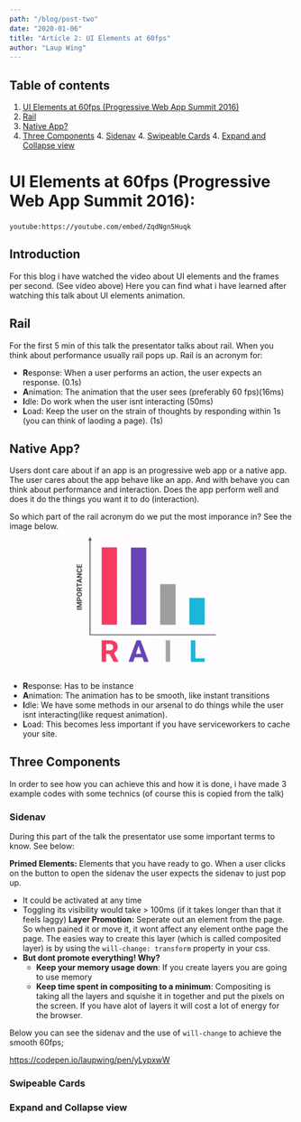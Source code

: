 ```yaml
---
path: "/blog/post-two"
date: "2020-01-06"
title: "Article 2: UI Elements at 60fps"
author: "Laup Wing"
---
```


## Table of contents
1. [UI Elements at 60fps (Progressive Web App Summit 2016)](#ui-elements-at-60fps-progressive-web-app-summit-2016)
2. [Rail](#rail)
3. [Native App?](#native-app?)
4. [Three Components](#three-components)
    4. [Sidenav](#sidenav)
    4. [Swipeable Cards](#swipeable-cards)
    4. [Expand and Collapse view](#expand-and-collapse-view)


# UI Elements at 60fps (Progressive Web App Summit 2016):
`youtube:https://youtube.com/embed/ZqdNgn5Huqk`

## Introduction 
For this blog i have watched the video about UI elements and the frames per second. (See video above) Here you can find what i have learned after watching this talk about UI elements animation.

## Rail
For the first 5 min of this talk the presentator talks about rail. When you think about performance usually rail pops up. Rail is an acronym for:
*   **R**esponse: When a user performs an action, the user expects an response. (0.1s)
*   **A**nimation: The animation that the user sees (preferably 60 fps)(16ms)
*   **I**dle: Do work when the user isnt interacting (50ms)
*   **L**oad: Keep the user on the strain of thoughts by responding within 1s (you can think of laoding a page). (1s) 
 
## Native App?
Users dont care about if an app is an progressive web app or a native app. The user cares about the app behave like an app. And with behave you can think about performance and interaction. Does the app perform well and does it do the things you want it to do (interaction).

So which part of the rail acronym do we put the most imporance in? See the image below.
![alt text](https://github.com/LaupWing/blog_posts/blob/master/src/images/rail.png?raw=true)
*   **R**esponse: Has to be instance
*   **A**nimation: The animation has to be smooth, like instant transitions
*   **I**dle: We have some methods in our arsenal to do things while the user isnt interacting(like request animation).
*   **L**oad: This becomes less important if you have serviceworkers to cache your site.

## Three Components
In order to see how you can achieve this and how it is done, i have made 3 example codes with some technics (of course this is copied from the talk) 

### Sidenav
During this part of the talk the presentator use some important terms to know. See below:

**Primed Elements:** Elements that you have ready to go. When a user clicks on the button to open the sidenav the user expects the sidenav to just pop up.
*   It could be activated at any time
*   Toggling its visibility would take > 100ms (if it takes longer than that it feels laggy)
**Layer Promotion:** Seperate out an element from the page. So when pained it or move it, it wont affect any element onthe page the page. The easies way to create this layer (which is called composited layer) is by using the `will-change: transform` property in your css. 
*   **But dont promote everything! Why?**
    *   **Keep your memory usage down**: If you create layers you are going to use memory
    *   **Keep time spent in compositing to a minimum**: Compositing is taking all the layers and squishe it in together and put the pixels on the screen. If you have alot of layers it will cost a lot of energy for the browser.

Below you can see the sidenav and the use of `will-change` to achieve the smooth 60fps;

https://codepen.io/laupwing/pen/yLypxwW

### Swipeable Cards
### Expand and Collapse view